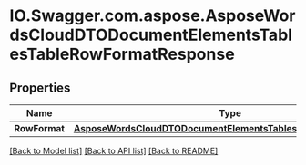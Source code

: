 # IO.Swagger.com.aspose.AsposeWordsCloudDTODocumentElementsTablesTableRowFormatResponse
## Properties

Name | Type | Description | Notes
------------ | ------------- | ------------- | -------------
**RowFormat** | [**AsposeWordsCloudDTODocumentElementsTablesTableRowFormatDto**](AsposeWordsCloudDTODocumentElementsTablesTableRowFormatDto.md) | Table. | [optional] 

[[Back to Model list]](../README.md#documentation-for-models) [[Back to API list]](../README.md#documentation-for-api-endpoints) [[Back to README]](../README.md)


